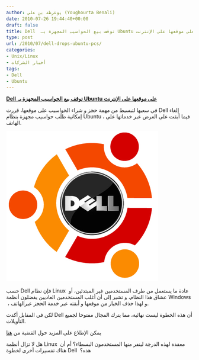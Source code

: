 ```yaml
---
author: يوغرطة بن علي (Youghourta Benali)
date: 2010-07-26 19:44:40+00:00
draft: false
title: Dell  توقف بيع الحواسيب المجهزة بـ Ubuntu على موقعها على الإنترنت
type: post
url: /2010/07/dell-drops-ubuntu-pcs/
categories:
- Unix/Linux
- أخبار الشركات
tags:
- Dell
- Ubuntu
---
```


[**Dell  توقف بيع الحواسيب المجهزة بـ Ubuntu على موقعها على الإنترنت**](https://www.it-scoop.com/2010/07/dell-drops-ubuntu-pcs/)




في سعيها لتبسيط من مهمة حجز و شراء الحواسيب على موقعها، قررت Dell إلغاء إمكانية طلب حواسيب مجهزة بنظام Ubuntu ، فيما أبقت على العرض عبر خدماتها على الهاتف.




[![](dell_ubuntu.jpg)
](https://www.it-scoop.com/2010/07/dell-drops-ubuntu-pcs/)




حسب Dell فإن نظام Linux  عادة ما يستعمل من طرف المستخدمين غير المبتدئين، أو عشاق هذا النظام، و تشير إلى أن أغلب المستخدمين العاديين يفضلون أنظمة Windows  ، و لهذا حذف الخيار من موقعها و أبقته عبر خدمة الحجز عبرالهاتف.




لكن في المقابل أكدت Dell أن هذه الخطوة ليست نهائية، مما يترك المجال مفتوحا لجميع التأويلات.




يمكن الإطلاع على المزيد حول القضية من [هنا](http://www.pcpro.co.uk/news/359740/dell-drops-ubuntu-pcs-from-website-for-now)







هل لا تزال أنظمة Linux  معقدة لهذه الدرجة لينفر منها المستخدمون البسطاء؟ أم أن هناك تفسيرات أخرى لخطوة Dell  هذه؟
